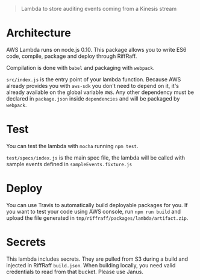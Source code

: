 > Lambda to store auditing events coming from a Kinesis stream

# Architecture

AWS Lambda runs on node.js 0.10. This package allows you to write ES6 code, compile, package and deploy through RiffRaff.

Compilation is done with `babel` and packaging with `webpack`.

`src/index.js` is the entry point of your lambda function. Because AWS already provides you with `aws-sdk` you don't need to depend on it, it's already available on the global variable `AWS`.
Any other dependency must be declared in `package.json` inside `dependencies` and will be packaged by `webpack`.

# Test

You can test the lambda with `mocha` running `npm test`.

`test/specs/index.js` is the main spec file, the lambda will be called with sample events defined in `sampleEvents.fixture.js`

# Deploy

You can use Travis to automatically build deployable packages for you. If you want to test your code using AWS console, run `npm run build` and upload the file generated in `tmp/riffraff/packages/lambda/artifact.zip`.

# Secrets

This lambda includes secrets. They are pulled from S3 during a build and injected in RiffRaff `build.json`. When building locally, you need valid credentials to read from that bucket. Please use Janus.
